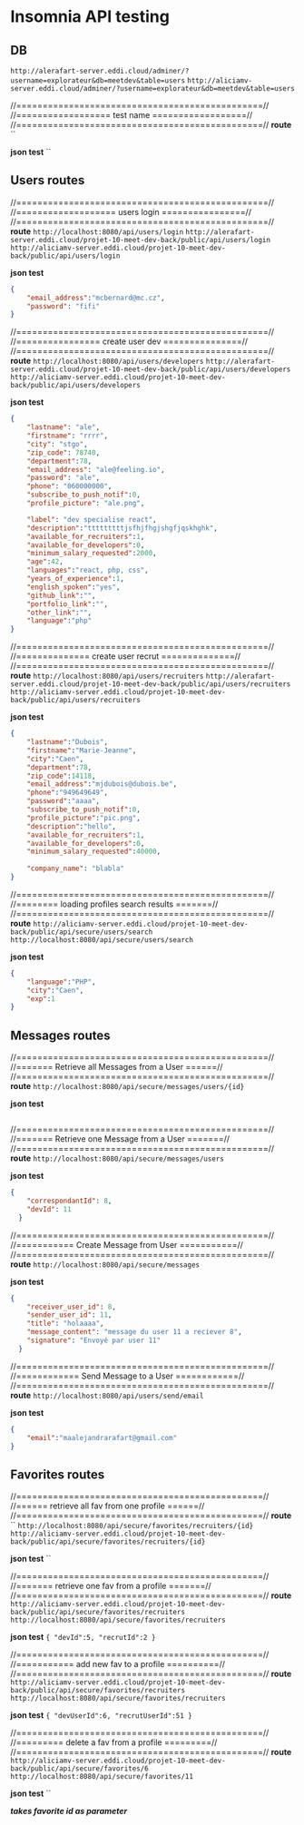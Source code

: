 # Insomnia API testing

## DB 

`http://alerafart-server.eddi.cloud/adminer/?username=explorateur&db=meetdev&table=users`
`http://aliciamv-server.eddi.cloud/adminer/?username=explorateur&db=meetdev&table=users`


//===============================================//
//================== test name ==================//
//===============================================//
**route**
``

**json test**
``


## Users routes

//================================================//
//=================== users login ================//
//================================================//
**route**
`http://localhost:8080/api/users/login`
`http://alerafart-server.eddi.cloud/projet-10-meet-dev-back/public/api/users/login`
`http://aliciamv-server.eddi.cloud/projet-10-meet-dev-back/public/api/users/login`

**json test**
```json
{
	"email_address":"mcbernard@mc.cz",
	"password": "fifi"
}
```

//================================================//
//================ create user dev ===============//
//================================================//
**route**
`http://localhost:8080/api/users/developers`
`http://alerafart-server.eddi.cloud/projet-10-meet-dev-back/public/api/users/developers`
`http://aliciamv-server.eddi.cloud/projet-10-meet-dev-back/public/api/users/developers`

**json test**
```json
{
	"lastname": "ale",
	"firstname": "rrrr",
	"city": "stgo",
	"zip_code": 78740,
	"department":78,
	"email_address": "ale@feeling.io",
	"password": "ale",
	"phone": "060000000",
	"subscribe_to_push_notif":0,
	"profile_picture": "ale.png",

	"label": "dev specialise react",
	"description":"tttttttttjsfhjfhgjshgfjqskhghk",
	"available_for_recruiters":1,
	"available_for_developers":0,
	"minimum_salary_requested":2000,
	"age":42,
	"languages":"react, php, css",
	"years_of_experience":1,
	"english_spoken":"yes",
	"github_link":"",
	"portfolio_link":"",
	"other_link":"",
	"language":"php"
}
```

//================================================//
//============== create user recrut ==============//
//================================================//
**route**
`http://localhost:8080/api/users/recruiters`
`http://alerafart-server.eddi.cloud/projet-10-meet-dev-back/public/api/users/recruiters`
`http://aliciamv-server.eddi.cloud/projet-10-meet-dev-back/public/api/users/recruiters`

**json test**
```json
{
	"lastname":"Dubois",
	"firstname":"Marie-Jeanne",
	"city":"Caen",
    "department":78,
	"zip_code":14118,
	"email_address":"mjdubois@dubois.be",
	"phone":"949649649",
	"password":"aaaa",
	"subscribe_to_push_notif":0,
	"profile_picture":"pic.png",
	"description":"hello", 
	"available_for_recruiters":1,
	"available_for_developers":0,
	"minimum_salary_requested":40000,
	
	"company_name": "blabla"
}
```

//================================================//
//======== loading profiles search results =======//
//================================================//
**route**
`http://aliciamv-server.eddi.cloud/projet-10-meet-dev-back/public/api/secure/users/search`
`http://localhost:8080/api/secure/users/search`

**json test**
```json
{
	"language":"PHP",
	"city":"Caen",
	"exp":1
}
```


## Messages routes

//================================================//
//======= Retrieve all Messages from a User ======//
//================================================//
**route**
`http://localhost:8080/api/secure/messages/users/{id}`

**json test**
```json

```

//================================================//
//======= Retrieve one Message from a User =======//
//================================================//
**route**
`http://localhost:8080/api/secure/messages/users`

**json test**
```json
{
    "correspondantId": 8,
    "devId": 11
  }
```

//================================================//
//=========== Create Message from User ===========//
//================================================//
**route**
`http://localhost:8080/api/secure/messages`

**json test**
```json
{
    "receiver_user_id": 8,
    "sender_user_id": 11,
	"title": "holaaaa",
    "message_content": "message du user 11 a reciever 8",
    "signature": "Envoyé par user 11"
  }
```

//================================================//
//============ Send Message to a User ============//
//================================================//
**route**
`http://localhost:8080/api/users/send/email`

**json test**
```json
{
	"email":"maalejandrarafart@gmail.com"
}
```


## Favorites routes

//===============================================//
//====== retrieve all fav from one profile ======//
//===============================================//
**route**
``
`http://localhost:8080/api/secure/favorites/recruiters/{id}`
`http://aliciamv-server.eddi.cloud/projet-10-meet-dev-back/public/api/secure/favorites/recruiters/{id}`

**json test**
``


//===============================================//
//======= retrieve one fav from a profile =======//
//===============================================//
**route**
`http://aliciamv-server.eddi.cloud/projet-10-meet-dev-back/public/api/secure/favorites/recruiters`
`http://localhost:8080/api/secure/favorites/recruiters`

**json test**
`{
	"devId":5,
	"recrutId":2
}`

//===============================================//
//=========== add new fav to a profile ==========//
//===============================================//
**route**
`http://aliciamv-server.eddi.cloud/projet-10-meet-dev-back/public/api/secure/favorites/recruiters`
`http://localhost:8080/api/secure/favorites/recruiters`

**json test**
`{
	"devUserId":6,
	"recrutUserId":51
}`

//===============================================//
//========= delete a fav from a profile =========//
//===============================================//
**route**
`http://aliciamv-server.eddi.cloud/projet-10-meet-dev-back/public/api/secure/favorites/6`
`http://localhost:8080/api/secure/favorites/11`

**json test**
``

***takes favorite id as parameter***
